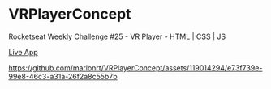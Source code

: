 # VRPlayerConcept
Rocketseat Weekly Challenge #25 - VR Player - HTML | CSS | JS

[Live App](https://marlonrt.github.io/VRPlayerConcept/)


https://github.com/marlonrt/VRPlayerConcept/assets/119014294/e73f739e-99e8-46c3-a31a-26f2a8c55b7b

